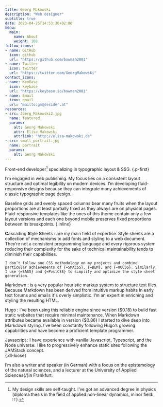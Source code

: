 ```yaml
---
title: Georg Makowski
description: "Web designer"
subtitle: true
date: 2023-04-25T14:53:30+02:00
menu:
  main:
    name: About
    weight: 100
follow_icons:
- name: GitHub
  icon: github
  url: "https://github.com/bowman2001"
- name: Twitter
  icon: twitter
  url: "https://twitter.com/GeorgMakowski"
contact_icons:
- name: KeyBase
  icon: keybase
  url: "https://keybase.io/bowman2001"
- name: Email
  icon: gmail
  url: "mailto:gm@desider.at"
resources:
- src: Joerg_Makowski2.jpg
  name: featured
  params:
    alt: Georg Makowski
    attr: Elisa Makowski
    attrlink: "http://elisa-makowski.de"
- src: small_portrait.jpg
  name: portrait
  params:
    alt: Georg Makowski
---
```


Front-end developer[^1] specializing in typographic layout & SSG.
{.p-first}
<!--more-->

I’m engaged in web publishing. My focus lies on a consistent layout structure and optimal legibility on modern devices. I’m developing fluid-responsive designs because they can integrate many achievements of classic typographic page design.

Baseline grids and evenly spaced columns bear many fruits when the layout proportions are at least partially fixed as they always are on physical pages. Fluid-responsive templates like the ones of this theme contain only a few layout versions and each one beyond mobile preserves fixed proportions between its breakpoints.
{.inline}

[^1]: My design skills are self-taught. I’ve got an advanced degree in physics (diploma thesis in the field of applied non-linear dynamics, minor field: IT).

**C**ascading **S**tyle **S**heets
: are my main field of expertise. Style sheets are a collection of mechanisms to add fonts and styling to a web document. They’re not a consistent programming language and every rigorous system reducing their complexity for the sake of technical maintainability tends to diminish their capabilities.

    I don’t follow one CSS methodology on my projects and combine particular achievements of {=SMACSS}, {=BEM}, and {=OOCSS}. Similarly, I use {=SASS} and {=PostCSS} to simplify and optimize the style sheet generation.

Markdown
: is a very popular heuristic markup system to structure text files. Because Markdown has been derived from intuitive markup habits in early text forums and emails it's overly simplistic. I’m an expert in enriching and styling the resulting HTML.

Hugo
: I’ve been using this reliable engine since version {$0.18} to build fast static websites that require minimal maintenance. When Markdown attributes became available in version {$0.86} I started to dive deep into Markdown styling. I’ve been constantly following Hugo’s growing capabilities and have become a proficient template programmer.

Javascript
: I have experience with vanilla Javascript, Typescript, and the Node universe. I like to progressively enhance static sites following the JAMStack concept.  
{.dl-loose}

I’m also a writer and speaker (in German) with a focus on the epistemology of the natural sciences, and a lecturer at the University of Applied Sciences{/}in Frankfurt.
